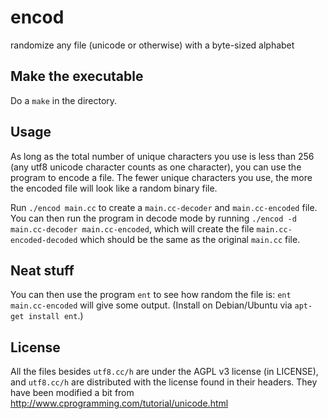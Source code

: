 # encod
randomize any file (unicode or otherwise) with a byte-sized alphabet

## Make the executable

Do a `make` in the directory.

## Usage

As long as the total number of unique characters you use is less than 256
(any utf8 unicode character counts as one character), you can use the program
to encode a file.  The fewer unique characters you use, the more the encoded
file will look like a random binary file.

Run `./encod main.cc` to create a `main.cc-decoder` and `main.cc-encoded` file.
You can then run the program in decode mode by running 
`./encod -d main.cc-decoder main.cc-encoded`, which will create the file
`main.cc-encoded-decoded` which should be the same as the original `main.cc` file.

## Neat stuff

You can then use the program `ent` to see how random the file is:
`ent main.cc-encoded` will give some output.  (Install on Debian/Ubuntu
via  `apt-get install ent`.)

## License

All the files besides `utf8.cc/h` are under the AGPL v3 license (in LICENSE),
and `utf8.cc/h` are distributed with the license found in their headers.  They
have been modified a bit from http://www.cprogramming.com/tutorial/unicode.html

